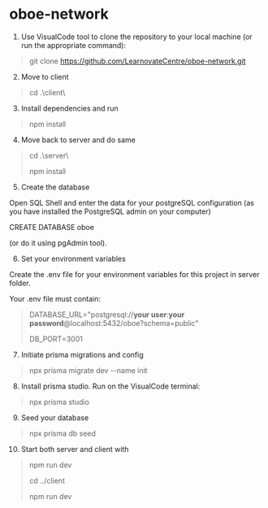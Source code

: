 # oboe-network

1. Use VisualCode tool to clone the repository to your local machine (or run the appropriate command):

> git clone https://github.com/LearnovateCentre/oboe-network.git

2. Move to client

> cd .\client\

3. Install dependencies and run

> npm install

4. Move back to server and do same

> cd .\server\
>
> npm install

5. Create the database

Open SQL Shell and enter the data for your postgreSQL configuration (as you have installed the PostgreSQL admin on your computer)

CREATE DATABASE oboe

(or do it using pgAdmin tool).

6. Set your environment variables

Create the .env file for your environment variables for this project in server folder.

Your .env file must contain:

> DATABASE_URL="postgresql://**your user**:**your password**@localhost:5432/oboe?schema=public"
>
> DB_PORT=3001

7. Initiate prisma migrations and config

> npx prisma migrate dev --name init

8. Install prisma studio. Run on the VisualCode terminal:

> npx prisma studio

9. Seed your database

> npx prisma db seed

10. Start both server and client with

> npm run dev
>
> cd ../client
>
> npm run dev